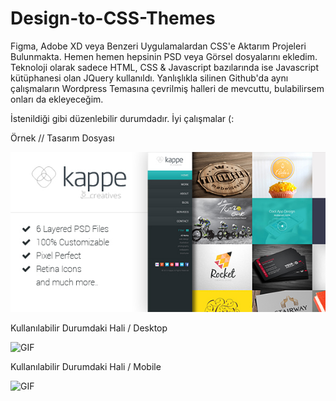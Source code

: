 # Design-to-CSS-Themes
Figma, Adobe XD veya Benzeri Uygulamalardan CSS'e Aktarım Projeleri Bulunmakta. Hemen hemen hepsinin PSD veya Görsel dosyalarını ekledim. 
Teknoloji olarak sadece HTML, CSS & Javascript bazılarında ise Javascript kütüphanesi olan JQuery kullanıldı. 
Yanlışlıkla silinen Github'da aynı çalışmaların Wordpress Temasına çevrilmiş halleri de mevcuttu, bulabilirsem onları da ekleyeceğim.

İstenildiği gibi düzenlebilir durumdadır. İyi çalışmalar (:

Örnek // Tasarım Dosyası 

<img alt="GIF" src="https://github.com/RSametSamyeli/Design-to-CSS-Themes/blob/main/kappe/kappe-tasarim.jpg?raw=true"/>

Kullanılabilir Durumdaki Hali / Desktop

<img alt="GIF" src="https://github.com/RSametSamyeli/Design-to-CSS-Themes/blob/main/kappe/kappe-desktop.gif?raw=true"/>

Kullanılabilir Durumdaki Hali / Mobile

<img alt="GIF" src="https://github.com/RSametSamyeli/Design-to-CSS-Themes/blob/main/kappe/kappe-mobil.gif?raw=true"/>


